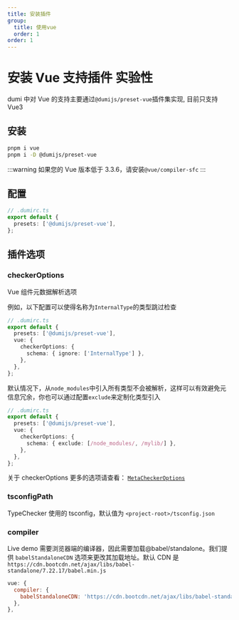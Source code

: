 ```yaml
---
title: 安装插件
group:
  title: 使用vue
  order: 1
order: 1
---
```


# 安装 Vue 支持插件 <Badge>实验性</Badge>

dumi 中对 Vue 的支持主要通过`@dumijs/preset-vue`插件集实现, 目前只支持 Vue3

## 安装

```bash
pnpm i vue
pnpm i -D @dumijs/preset-vue
```

:::warning
如果您的 Vue 版本低于 3.3.6，请安装`@vue/compiler-sfc`
:::

## 配置

```ts
// .dumirc.ts
export default {
  presets: ['@dumijs/preset-vue'],
};
```

## 插件选项

### checkerOptions

Vue 组件元数据解析选项

例如，以下配置可以使得名称为`InternalType`的类型跳过检查

```ts
// .dumirc.ts
export default {
  presets: ['@dumijs/preset-vue'],
  vue: {
    checkerOptions: {
      schema: { ignore: ['InternalType'] },
    },
  },
};
```

默认情况下，从`node_modules`中引入所有类型不会被解析，这样可以有效避免元信息冗余，你也可以通过配置`exclude`来定制化类型引入

```ts
// .dumirc.ts
export default {
  presets: ['@dumijs/preset-vue'],
  vue: {
    checkerOptions: {
      schema: { exclude: [/node_modules/, /mylib/] },
    },
  },
};
```

关于 checkerOptions 更多的选项请查看： [`MetaCheckerOptions`](https://github.com/umijs/dumi/tree/master/suites/dumi-vue-meta/README.md#metacheckeroptions)

### tsconfigPath

TypeChecker 使用的 tsconfig，默认值为 `<project-root>/tsconfig.json`

### compiler

Live demo 需要浏览器端的编译器，因此需要加载@babel/standalone。我们提供 `babelStandaloneCDN` 选项来更改其加载地址。默认 CDN 是
`https://cdn.bootcdn.net/ajax/libs/babel-standalone/7.22.17/babel.min.js`

```js
vue: {
  compiler: {
    babelStandaloneCDN: 'https://cdn.bootcdn.net/ajax/libs/babel-standalone/7.22.17/babel.min.js'
  },
},
```
